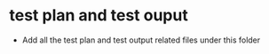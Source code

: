# test plan and test ouput

*   Add all the test plan and test output related files under this folder
